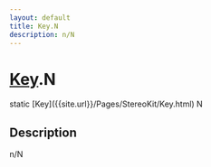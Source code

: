 ```yaml
---
layout: default
title: Key.N
description: n/N
---
```

# [Key]({{site.url}}/Pages/StereoKit/Key.html).N

<div class='signature' markdown='1'>
static [Key]({{site.url}}/Pages/StereoKit/Key.html) N
</div>

## Description
n/N

